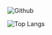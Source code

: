 ![Github](https://github-readme-stats.vercel.app/api?username=InsanePhin&show_icons=true&theme=radical&include_all_commits=true&count_private=true)

![Top Langs](https://github-readme-stats.vercel.app/api/top-langs/?username=InsanePhin)

